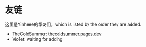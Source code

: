 # 友链
这里是Yinheee的挚友们，which is listed by the order they are added.
- TheColdSummer: <a href="https://thecoldsummer.pages.dev" title="TheColdSummer" target="_blank" rel="noopener">thecoldsummer.pages.dev</a>
- Vio1et: waiting for adding